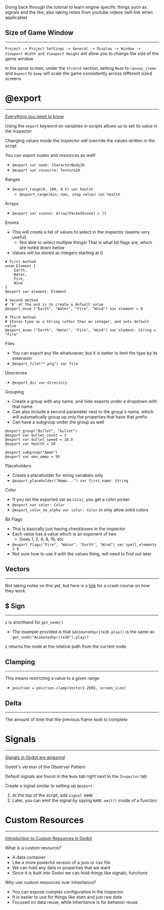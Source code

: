 Going back through the tutorial to learn engine specific things such as signals and the like, also taking notes from youtube videos (will link when applicable)

## Size of Game Window
---
`Project -> Project Settings -> General -> Display -> Window -> Viewport Width and Viewport Height` will allow you to change the size of the game window

In the same screen, under the `Stretch` section, setting `Mode` to `canvas_items` and `Aspect` to `keep` will scale the game consistently across different sized screens

# @export
---
[Everything you need to know](https://www.youtube.com/watch?v=VOcN6Y8mTEE)

Using the `export` keyword on variables in scripts allows us to set its value in the Inspector

Changing values inside the Inspector will override the values written in the script

You can export nodes and resources as well!
- `@export var node: CharacterBody2D`
- `@export var resource: Texture2D`

Ranges
- `@export_range(0, 100, 0.5) var health`
	- `@export_range(min, max, step value) var health`

Arrays
- `@export var scenes: Array[PackedScene] = []`

Enums
- This will create a list of values to select in the inspector (seems *very* useful)
	- Not able to select multiple things! That is what bit flags are, which are noted down below
- Values will be stored as integers starting at 0
```gdscript
# First method
enum Element {
	Earth,
	Water,
	Fire,
	Wind
}
@export var element: Element

# Second method
# '0' at the end is to create a default value
@export_enum ("Earth", "Water", "Fire", "Wind") var element = 0

# Third method
# Stores type as a String rather than an integer, and sets default value
@export_enum ("Earth", "Water", "Fire", "Wind") var element: String = "Fire"
```

Files
- You can export any file whatsoever, but it is better to limit the type by its extension
- `@export_file("*.png") var file`

Directories
- `@export_dir var directory`

Grouping
- Create a group with any name, and hide exports under a dropdown with that name
- Can also include a second parameter next to the group's name, which will automatically group up only the properties that have that prefix
- Can have a subgroup under the group as well
```gdscript
@export_group("Bullet", "bullet")
@export var bullet_count = 3
@export var bullet_speed = 10.0
@export var health = 10

@export_subgroup("Ammo")
@export var max_ammo = 50
```

Placeholders
- Create a placeholder for string variables only
- `@export_placeholder("Name...") var first_name: String`

Color
- If you set the exported var as `Color`, you get a color picker
- `@export var color: Color`
- `@export_color_no_alpha var color: Color` to only allow solid colors

Bit Flags
- This is basically just having checkboxes in the inspector
- Each value has a value which is an exponent of two
	- Goes 1, 2, 4, 8, 16, etc
- `@export_flags("Fire", "Water", "Earth", "Wind") var spell_elements = 0`
- Not sure how to use it with the values thing, will need to find out later
## Vectors
---
Not taking notes on this yet, but here is a [link](https://docs.godotengine.org/en/stable/tutorials/math/vector_math.html#doc-vector-math) for a crash course on how they work

## $ Sign
---
`$` is shorthand for `get_node()`
- The example provided is that `$AnimatedSprite2D.play()` is the same as `get_node("AnimatedSprite2D").play()`

`$` returns the node at the relative path from the current node

## Clamping
---
This means restricting a value to a given range
- `position = position.clamp(Vector2.ZERO, screen_size)`

## Delta
---
The amount of time that the previous frame took to complete

# Signals
---
[Signals in Godot are amazing!](https://www.youtube.com/watch?v=fNQzYyEkB5o)

Godot's version of the Observer Pattern

Default signals are found in the `Node` tab right next to the `Inspector` tab

Create a signal similar to setting up `@export`: 
1. At the top of the script, add `signal NAME`. 
2. Later, you can emit the signal by saying `NAME.emit()` inside of a function

# Custom Resources
---
[Introduction to Custom Resources in Godot](https://www.youtube.com/watch?v=s-BqbdY5dZM&t=156s)

What is a custom resource?
- A data container
- Like a more powerful version of a json or csv file
- We can hold any data or properties that we want 
- Since it is built into Godot we can hold things like signals, functions

Why use custom resources over inheritance?
- You can expose complex configuration in the Inspector
- It is easier to use for things like stats and just raw data
- Focused on data reuse, while inheritance is for behavior reuse